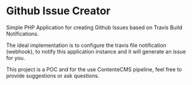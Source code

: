 # Github Issue Creator
Simple PHP Application for creating Github Issues based on Travis Build Notifications.

The ideal implementation is to configure the travis file notification (webhook), to notify this application instance and it will generate an issue for you.

This project is a POC and for the use ContenteCMS pipeline, feel free to provide suggestions or ask questions.
